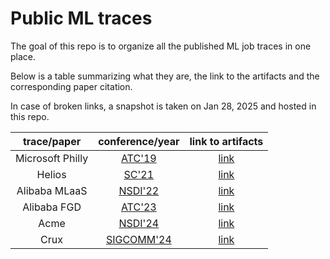 # Public ML traces
The goal of this repo is to organize all the published ML job traces in one place.

Below is a table summarizing what they are, the link to the artifacts and the corresponding paper citation.

In case of broken links, a snapshot is taken on Jan 28, 2025 and hosted in this repo.

|    trace/paper   |                            conference/year                            |                        link to artifacts                        |
|:----------------:|:---------------------------------------------------------------------:|:---------------------------------------------------------------:|
| Microsoft Philly |  [ATC'19](https://www.usenix.org/conference/atc19/presentation/jeon)  |       [link](https://github.com/msr-fiddle/philly-traces)       |
|      Helios      |        [SC'21](https://dl.acm.org/doi/10.1145/3458817.3476223)        |     [link](https://github.com/S-Lab-System-Group/HeliosData)    |
|       Alibaba MLaaS      | [NSDI'22](https://www.usenix.org/conference/nsdi22/presentation/weng) |          [link](https://github.com/alibaba/clusterdata)         |
|        Alibaba FGD       |  [ATC'23](https://www.usenix.org/conference/atc23/presentation/weng)  |          [link](https://github.com/alibaba/clusterdata)         |
|       Acme       |  [NSDI'24](https://www.usenix.org/conference/nsdi24/presentation/hu)  |          [link](https://github.com/InternLM/AcmeTrace)          |
|       Crux       |      [SIGCOMM'24](https://dl.acm.org/doi/10.1145/3651890.3672239)     | [link](https://github.com/alibaba/alibaba-lingjun-dataset-2023) |
